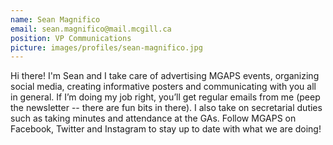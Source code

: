 ```yaml
---
name: Sean Magnifico
email: sean.magnifico@mail.mcgill.ca
position: VP Communications
picture: images/profiles/sean-magnifico.jpg
---
```


Hi there! I'm Sean and I take care of advertising MGAPS events, organizing social media, creating informative posters and communicating with you all in general. If I’m doing my job right, you’ll get regular emails from me (peep the newsletter -- there are fun bits in there). I also take on secretarial duties such as taking minutes and attendance at the GAs. Follow MGAPS on Facebook, Twitter and Instagram to stay up to date with what we are doing!
